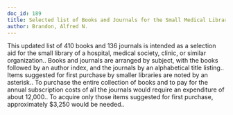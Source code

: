 ```yaml
---
doc_id: 189
title: Selected list of Books and Journals for the Small Medical Library
author: Brandon, Alfred N.
---
```


This updated list of 410 books and 136 journals is intended as a selection
aid for the small library of a hospital, medical society, clinic, or similar
organization.. Books and journals are arranged by subject, with the books 
followed by an author index, and the journals by an alphabetical title 
listing.. Items suggested for first purchase by smaller libraries are noted by
an asterisk..
   To purchase the entire collection of books and to pay for the annual
subscription costs of all the journals would require an expenditure of about
12,000.. To acquire only those items suggested for first purchase,
approximately $3,250 would be needed..